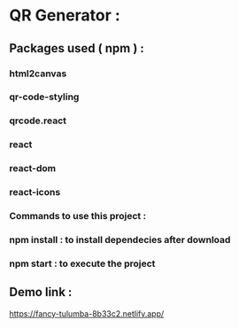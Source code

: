 # QR Generator :

## Packages used ( npm ) :

### html2canvas

### qr-code-styling

### qrcode.react 

### react

### react-dom

### react-icons

### Commands to use this project :

### npm install : to install dependecies after download

### npm start : to execute the project 

## Demo link : 

https://fancy-tulumba-8b33c2.netlify.app/
